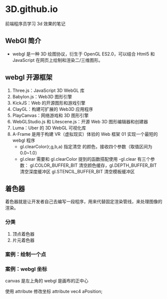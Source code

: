 # 3D.github.io

前端程序员学习 3d 效果的笔记

## WebGl 简介

- webgl 是一种 3D 绘图协议，衍生于 OpenGL ES2.0，可以结合 Html5 和 JavaScript 在网页上绘制和渲染二/三维图形。

## webgl 开源框架

1. Three.js：JavaScript 3D WebGL 库
2. Babylon.js：Web3D 图形引擎
3. KickJS：Web 的开源图形和游戏引擎
4. ClayGL：构建可扩展的 Web3D 应⽤程序
5. PlayCanvas：网络游戏和 3D 图形引擎
6. WebGLStudio.js 和 Litescene.js：开源 Web 3D 图形编辑器和创建器
7. Luma：Uber 的 3D WebGL 可视化库
8. A-Frame 是用于构建 VR（虚拟现实）体验的 Web 框架
   01 实现一个最短的 webgl 程序
   - gl.clearColor(r,g,b,a) 指定清空 <canvas> 的颜⾊，接收四个参数（取值区间为 0.0~1.0）
   - gl.clear 需要和 gl.clearColor 提到的函数搭配使用
     -gl.clear 有三个参数： gl.COLOR_BUFFER_BIT 清空颜色缓存，gl.DEPTH_BUFFER_BIT 清空深度缓冲区 gl.STENCIL_BUFFER_BIT 清空模板缓冲区

## 着色器

着色器就是让开发者自己去编写一段程序，用来代替固定渲染管线，来处理图像的渲染。

### 分类

1. 顶点着色器
2. 片元着色器

### 案例：绘制一个点

### 案例：webgl 坐标

canvas 是左上角的
webgl 是画布的正中心

使用 attribute 修改坐标
attribute vec4 aPosition;
